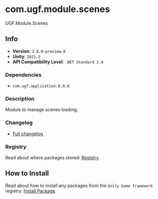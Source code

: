 # com.ugf.module.scenes

UGF.Module.Scenes

## Info

- **Version**: `3.0.0-preview.6`
- **Unity**: `2021.2`
- **API Compatibility Level**: `.NET Standard 2.0`

### Dependencies

- `com.ugf.application`: `8.0.0`


### Description

Module to manage scenes loading.

### Changelog

- [Full changelog](changelog.md)

### Registry

Read about where packages stored: [Registry](https://github.com/unity-game-framework/organization/blob/main/docs/registry.md).

## How to Install

Read about how to install any packages from the `Unity Game Framework` registry: [Install Package](https://github.com/unity-game-framework/organization/blob/main/docs/install-packages.md).

